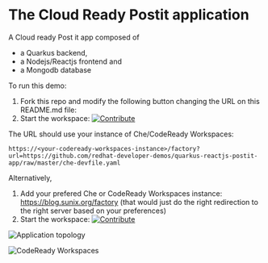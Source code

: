 # The Cloud Ready Postit application
A Cloud ready Post it app composed of
- a Quarkus backend,
- a Nodejs/Reactjs frontend and
- a Mongodb database


To run this demo:
1. Fork this repo and modify the following button changing the URL on this README.md file:
2. Start the workspace: [![Contribute](https://che.openshift.io/factory/resources/factory-contribute.svg)](https://che-eclipse-che.apps.cluster-virtual-9f5c.virtual-9f5c.example.opentlc.com/factory?url=https://github.com/sunix/quarkus-reactjs-postit-app/tree/che)

The URL should use your instance of Che/CodeReady Workspaces:

```
https://<your-codeready-workspaces-instance>/factory?url=https://github.com/redhat-developer-demos/quarkus-reactjs-postit-app/raw/master/che-devfile.yaml
```

Alternatively,
1. Add your prefered Che or CodeReady Workspaces instance: https://blog.sunix.org/factory (that would just do the right redirection to the right server based on your preferences)
2. Start the workspace: [![Contribute](https://che.openshift.io/factory/resources/factory-contribute.svg)](https://blog.sunix.org/factory?url=https://github.com/redhat-developer-demos/quarkus-reactjs-postit-app/raw/master/che-devfile.yaml)

![Application topology](topology.png "Application Topology")

![CodeReady Workspaces](codeready-workspaces-preview.png "CodeReady Workspaces")
